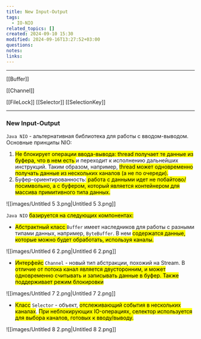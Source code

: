 ```yaml
---
title: New Input-Output
tags:
  - IO-NIO
related_topics: []
created: 2024-09-10 15:30
modified: 2024-09-16T13:27:52+03:00
questions: 
notes: 
links: 
---
```


---
[[Buffer]]

[[Channel]]

[[FileLock]]
[[Selector]]
[[SelectionKey]]

---

### New Input-Output

`Java NIO` - альтернативная библиотека для работы с вводом-выводом.  
Основные принципы NIO:  
1. <mark class="hltr-yellow">Не блокирует операции ввода-вывода: thread получает те данные из буфера, что в нем есть </mark>и переходит к исполнению дальнейших инструкций. Таким образом, например, <mark class="hltr-green2">thread может одновременно получать данные из нескольких каналов (а не по очереди).</mark>  
2. Буфер-ориентированность:<mark class="hltr-yellow"> работа с данными идет не побайтово/посимвольно, а с буфером, который является контейнером для массива примитивного типа данных. </mark> 

![[images/Untitled 5 3.png|Untitled 5 3.png]]

`Java NIO` <mark class="hltr-orange">базируется на следующих компонентах:</mark>

- <mark class="hltr-red">Абстрактный класс </mark>`Buffer`  имеет наследников для работы с разными типами данных, например, `ByteBuffer`. В нем <mark class="hltr-yellow">содержатся данные, которые можно будет обработать, используя каналы.</mark>

![[images/Untitled 6 2.png|Untitled 6 2.png]]

- <mark class="hltr-red">Интерфейс</mark> `Channel` - новый тип абстракции, похожий на Stream. В <mark class="hltr-green2">отличие от потока канал является двусторонним, и может одновременно считывать и записывать данные в буфер. Также поддерживает режим блокировки</mark>

![[images/Untitled 7 2.png|Untitled 7 2.png]]

- <mark class="hltr-red">Класс</mark> `Selector` - объект, <mark class="hltr-yellow">отслеживающий события в нескольких каналах</mark>. <mark class="hltr-green2">При неблокирующих IO-операциях, селектор используется для выбора каналов, готовых к вводу/выводу.</mark>

![[images/Untitled 8 2.png|Untitled 8 2.png]]
